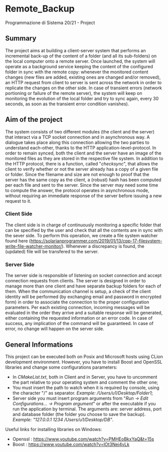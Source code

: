 # Remote_Backup
Programmazione di Sistema 20/21 - Project

## Summary
The project aims at building a client-server system that performs an incremental back-up of the content of a folder (and all its sub-folders) on the local computer onto a remote server. Once launched, the system will operate as a background service keeping the content of the configured folder in sync with the remote copy: whenever the monitored content changes (new files are added, existing ones are changed and/or removed), an HTTP request from client to server is sent across the network in order to replicate the changes on the other side. In case of transient errors (network portioning or failure of the remote server), the system will keep on monitoring the evolution of the local folder and try to sync again, every 30 seconds, as soon as the transient error condition vanishes).

## Aim of the project
The system consists of two different modules (the client and the server) that interact via a TCP socket connection and in asynchronous way. A dialogue takes place along this connection allowing the two parties to understand each-other, thanks to the HTTP application-level-protocol.
In order to remain synced, both the client and the server have an image of the monitored files as they are stored in the respective file system. 
In addition to the HTTP protocol, there is a function, called "*checksync*", that allows the client to verify whether or not the server already has a copy of a given file or folder. Since the filename and size are not enough to proof that the server has the same copy as the client, a (robust) hash has been computed per each file and sent to the server. Since the server may need some time to compute the answer, the protocol operates in asynchronous mode, without requiring an immediate response of the server before issuing a new request to it.

### Client Side
The client side is in charge of continuously monitoring a specific folder that can be specified by the user and check that all the contents are in sync with the sever side. To perform this operation, we create a file system watcher found here (https://solarianprogrammer.com/2019/01/13/cpp-17-filesystem-write-file-watcher-monitor/). 
Whenever a discrepancy is found, the (updated) file  will be transfered to the server. 

### Server Side
The server side is responsible of listening on socket connection and accept connection requests from clients. The server is designed in order to manage more than one client and have separate backup folders for each of them. When the communication channel is setup, a check of the client identity will be performed (by exchanging email and password in encrypted form) in order to associate the connection to the proper configuration parameters. 
Per each existing connection, incoming messages will be evaluated in the order they arrive and a suitable response will be generated, either containing the requested information or an error code. In case of success, any implication of the command will be guaranteed. In case of error, no change will happen on the server
side.

## General Informations
This project can be executed both on Posix and Microsoft hosts using CLion development environment. However, you have to install Boost and OpenSSL libraries and change some configurations parameters:
- In *CMakeList.txt*, both in Client and in Server, you have to uncomment the part relative to your operating system and comment the other one;
- You must insert the path to watch when it is required by console, using the character "/" as separator. *Example: /Users/u1/Desktop/Folder1*;
- Server side you must insert program arguments from "*Run -> Edit Configurations... -> Program argument*" or after the executable if you run the application by terminal. The arguments are: server address, port and database folder (the folder you choose to save the backup). *Example: "127.0.0.1 1234 /Users/u1/Desktop/DB"*.

Useful links for installing libraries on Windows: 
- Openssl : https://www.youtube.com/watch?v=PMHEoBkxYaQ&t=15s
- Boost : https://www.youtube.com/watch?v=lOt3Nei4vLk

